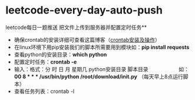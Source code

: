 # leetcode-every-day-auto-push
leetcode每日一题推送
把文件上传到服务器并配置定时任务**

 - 确保crontab的安装详细可查看这篇博客（[crontab安装及操作](https://blog.csdn.net/hukai0q/article/details/83380951)）
 - 在linux环境下用pip安装我们的脚本所需要用到模块如：**pip install requests**
 - 查看python的安装目录：**which python**
 - 配置定时任务：**crontab -e**
 - 输入：格式：分 时 日 月 星期几 python安装目录 脚本目录
             &nbsp;&nbsp;&nbsp;&nbsp;&nbsp;&nbsp;&nbsp;&nbsp;&nbsp;&nbsp;&nbsp;&nbsp;&nbsp;&nbsp;&nbsp;&nbsp;&nbsp;&nbsp;&nbsp;
   如：**00  8 * * * /usr/bin/python /root/download/init.py** （每天早上8点运行脚本）
 - 查看任务列表：crontab -l
